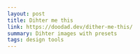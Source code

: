 ```yaml
---
layout: post
title: Dihter me this
link: https://doodad.dev/dither-me-this/
summary: Dihter images with presets
tags: design tools
---
```

